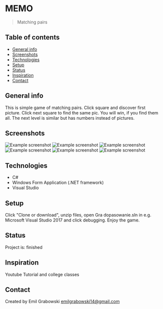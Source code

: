# MEMO
> Matching pairs

## Table of contents
* [General info](#general-info)
* [Screenshots](#screenshots)
* [Technologies](#technologies)
* [Setup](#setup)
* [Status](#status)
* [Inspiration](#inspiration)
* [Contact](#contact)

## General info
This is simple game of matching pairs. Click square and discover first picture. Click next square to find the same pic. You will win, if you find them all. The next level is similar but has numbers instead of pictures. 

## Screenshots
![Example screenshot](./img/1.png)
![Example screenshot](./img/2.png)
![Example screenshot](./img/3.png)
![Example screenshot](./img/4.png)
![Example screenshot](./img/5.png)
![Example screenshot](./img/6.png)

## Technologies
* C#
* Windows Form Application (.NET framework)
* Visual Studio

## Setup
Click "Clone or download", unzip files, open Gra dopasowanie.sln in e.g. Microsoft Visual Studio 2017 and click debugging. Enjoy the game.

## Status
Project is: finished

## Inspiration
Youtube Tutorial and college classes

## Contact
Created by Emil Grabowski emilgrabowski14@gmail.com
